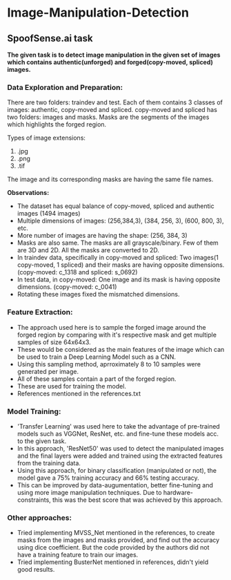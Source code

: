 # Image-Manipulation-Detection
## SpoofSense.ai task

**The given task is to detect image manipulation in the given set of images which contains authentic(unforged) and forged(copy-moved, spliced) images.**

### Data Exploration and Preparation:

There are two folders: traindev and test. Each of them contains 3 classes of images: authentic, copy-moved and spliced. copy-moved and spliced has two folders: images and masks. Masks are the segments of the images which highlights the forged region.

Types of image extensions:
1. .jpg
2. .png
3. .tif

The image and its corresponding masks are having the same file names.

**Observations:**
- The dataset has equal balance of copy-moved, spliced and authentic images (1494 images)
- Multiple dimensions of images: (256,384,3), (384, 256, 3), (600, 800, 3), etc. 
- More number of images are having the shape: (256, 384, 3)
- Masks are also same. The masks are all grayscale/binary. Few of them are 3D and 2D. All the masks are converted to 2D.
- In traindev data, specifically in copy-moved and spliced: Two images(1 copy-moved, 1 spliced) and their masks are having opposite dimensions. (copy-moved: c_1318 and spliced: s_0692)
- In test data, in copy-moved: One image and its mask is having opposite dimensions. (copy-moved: c_0041)
- Rotating these images fixed the mismatched dimensions.

### Feature Extraction:
- The approach used here is to sample the forged image around the forged region by comparing with it's respective mask and get multiple samples of size 64x64x3. 
- These would be considered as the main features of the image which can be used to train a Deep Learning Model such as a CNN.
- Using this sampling method, aprroximately 8 to 10 samples were generated per image.
- All of these samples contain a part of the forged region.
- These are used for training the model.
- References mentioned in the references.txt

### Model Training:
- 'Transfer Learning' was used here to take the advantage of pre-trained models such as VGGNet, ResNet, etc. and fine-tune these models acc. to the given task.
- In this approach, 'ResNet50' was used to detect the manipulated images and the final layers were added and trained using the extracted features from the training data. 
- Using this approach, for binary classification (manipulated or not), the model gave a 75% training accuracy and 66% testing accuracy. 
- This can be improved by data-augumentation, better fine-tuning and using more image manipulation techniques. Due to hardware-constraints, this was the best score that was achieved by this approach.


### Other approaches:
- Tried implementing MVSS_Net mentioned in the references, to create masks from the images and masks provided, and find out the accuracy using dice coefficient. But the code provided by the authors did not have a training feature to train our images.
- Tried implementing BusterNet mentioned in references, didn't yield good results.
